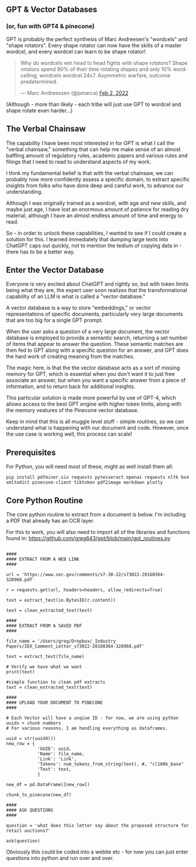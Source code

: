 ## GPT & Vector Databases
### (or, fun with GPT4 &amp; pinecone)


GPT is probably the perfect synthesis of Marc Andreesen's "wordcels" and "shape rotators". Every shape rotator can now have the skills of a master wordcel, and every wordcel can learn to be shape rotator! 

<blockquote class="twitter-tweet" data-width="550" data-lang="en" data-dnt="true" data-theme="light"><p lang="en" dir="ltr">Why do wordcels win head to head fights with shape rotators? Shape rotators spend 90% of their time rotating shapes and only 10% wordcelling; wordcels wordcel 24x7. Asymmetric warfare, outcome predetermined.</p>&mdash; Marc Andreessen (@pmarca) <a href="https://twitter.com/pmarca/status/1488985078545874944">Feb 2, 2022</a></blockquote>

(Although - more than likely - each tribe will just use GPT to wordcel and shape rotate even harder...)

## The Verbal Chainsaw

The capability I have been most interested in for GPT is what I call the "verbal chainsaw," something that can help me make sense of an almost baffling amount of regulatory rules, academic papers and various rules and filings that I need to read to understand aspects of my work.

I think my fundamental belief is that with the verbal chainsaw, we can probably now more confidently assess a specific domain, to extract specific insights from folks who have done deep and careful work, to advance our understanding.

Although I was originally trained as a wordcel, with age and new skills, and maybe just age, I have lost an enormous amount of patience for reading dry material, although I have an almost endless amount of time and energy to read.

So - in order to unlock these capabilities, I wanted to see if I could create a solution for this. I learned immediately that dumping large texts into ChatGPT caps out quickly, not to mention the tedium of copying data in - there has to be a better way.

## Enter the Vector Database

Everyone is very excited about ChatGPT and rightly so, but with token limits being what they are, the expert user soon realizes that the transformational capability of an LLM is what is called a "vector database." 

A vector database is a way to store "embeddings," or vector representations of specific documents, particularly very large documents that are too big for a single GPT prompt. 

When the user asks a question of a very large document, the vector database is employed to provide a semantic search, returning a set number of items that appear to answer the question. These semantic matches are then fed to GPT along with a specific question for an answer, and GPT does the hard work of creating meaning from the matches.

The magic here, is that the the vector database acts as a sort of missing memory for GPT, which is essential when you don't want it to just free associate an answer, but when you want a specific answer from a piece of information, and to return back for additional insights.

This particular solution is made more powerful by use of GPT-4, which allows access to the best GPT engine with higher token limits, along with the memory veatures of the Pinecone vector database.

Keep in mind that this is all muggle level stuff - simple routines, so we can understand what is happening with our document and code. However, once the use case is working well, this process can scale!

## Prerequisites

For Python, you will need most of these, might as well install them all:

```
pip install pdfminer.six requests pytesseract openai requests nltk bs4 xmltodict pinecone-client tiktoken pdf2image markdown plotly
```

## Core Python Routine

The core python routine to extract from a document is below. I'm including a PDF that already has an OCR layer.

For this to work, you will also need to import all of the libraries and functions found in: https://github.com/greg643/gpt/blob/main/gpt_routines.py

```

####
#### EXTRACT FROM A WEB LINK
####

url = 'https://www.sec.gov/comments/s7-30-22/s73022-20160364-328968.pdf'

r = requests.get(url, headers=headers, allow_redirects=True)

text = extract_text(io.BytesIO(r.content))

text = clean_extracted_text(text)

####
#### EXTRACT FROM A SAVED PDF
####

file_name = '/Users/greg/Dropbox/_Industry Papers/IEX_Comment_Letter_s73022-20160364-328968.pdf'

text = extract_text(file_name)

# Verify we have what we want
print(text)

#simple function to clean pdf extracts
text = clean_extracted_text(text)

####
#### UPLOAD YOUR DOCUMENT TO PINECONE
####

# Each Vector will have a unqiue ID - for now, we are using python uuids + chunk numbers
# For various reasons, I am handling everything as dataframes.

uuid = str(uuid4())
new_row = {
            'GUID': uuid,
            'Name': file_name, 
            'Link': 'Link', 
            'Tokens': num_tokens_from_string(text), #, "cl100k_base"
            'Text': text,
            }

new_df = pd.DataFrame([new_row])

chunk_to_pinecone(new_df)

####
#### ASK QUESTIONS
####

question = 'what does this letter say about the proposed structure for retail auctions?'

ask(question)
```

Obviously this could be coded into a webite etc - for now you can just enter questions into python and run over and over.


